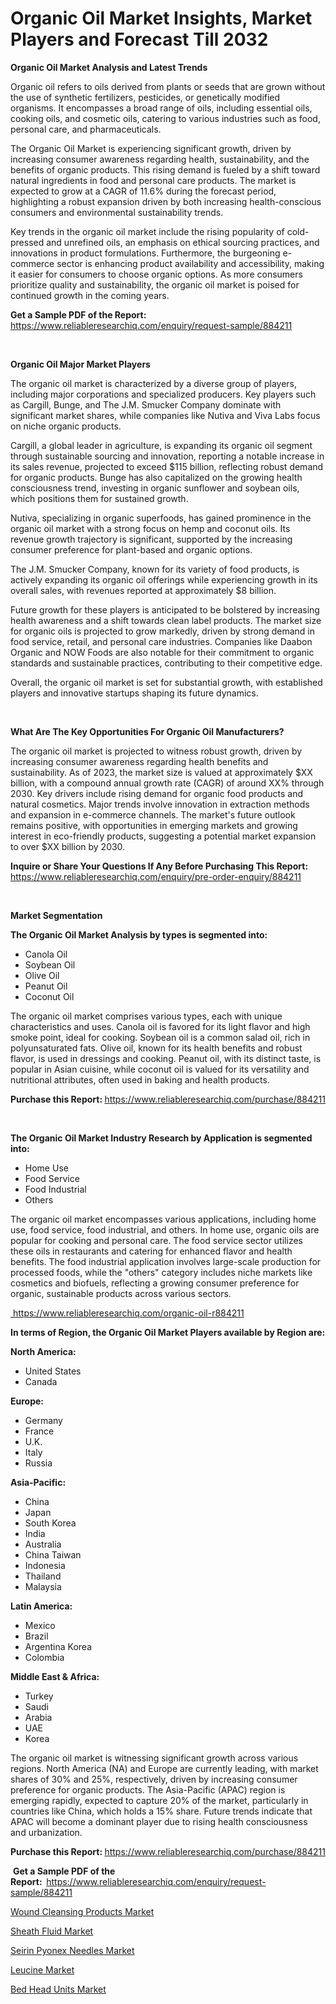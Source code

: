 <p><h1>Organic Oil Market Insights, Market Players and Forecast Till 2032</h1></p><p><strong>Organic Oil Market Analysis and Latest Trends</strong></p>
<p><p>Organic oil refers to oils derived from plants or seeds that are grown without the use of synthetic fertilizers, pesticides, or genetically modified organisms. It encompasses a broad range of oils, including essential oils, cooking oils, and cosmetic oils, catering to various industries such as food, personal care, and pharmaceuticals. </p><p>The Organic Oil Market is experiencing significant growth, driven by increasing consumer awareness regarding health, sustainability, and the benefits of organic products. This rising demand is fueled by a shift toward natural ingredients in food and personal care products. The market is expected to grow at a CAGR of 11.6% during the forecast period, highlighting a robust expansion driven by both increasing health-conscious consumers and environmental sustainability trends.</p><p>Key trends in the organic oil market include the rising popularity of cold-pressed and unrefined oils, an emphasis on ethical sourcing practices, and innovations in product formulations. Furthermore, the burgeoning e-commerce sector is enhancing product availability and accessibility, making it easier for consumers to choose organic options. As more consumers prioritize quality and sustainability, the organic oil market is poised for continued growth in the coming years.</p></p>
<p><strong>Get a Sample PDF of the Report:&nbsp;</strong> <a href="https://www.reliableresearchiq.com/enquiry/request-sample/884211?utm_campaign=3071&utm_medium=2&utm_source=Github&utm_content=ia&utm_term=07042025&utm_id=organic-oil">https://www.reliableresearchiq.com/enquiry/request-sample/884211</a></p>
<p>&nbsp;</p>
<p><strong>Organic Oil Major Market Players</strong></p>
<p><p>The organic oil market is characterized by a diverse group of players, including major corporations and specialized producers. Key players such as Cargill, Bunge, and The J.M. Smucker Company dominate with significant market shares, while companies like Nutiva and Viva Labs focus on niche organic products.</p><p>Cargill, a global leader in agriculture, is expanding its organic oil segment through sustainable sourcing and innovation, reporting a notable increase in its sales revenue, projected to exceed $115 billion, reflecting robust demand for organic products. Bunge has also capitalized on the growing health consciousness trend, investing in organic sunflower and soybean oils, which positions them for sustained growth.</p><p>Nutiva, specializing in organic superfoods, has gained prominence in the organic oil market with a strong focus on hemp and coconut oils. Its revenue growth trajectory is significant, supported by the increasing consumer preference for plant-based and organic options.</p><p>The J.M. Smucker Company, known for its variety of food products, is actively expanding its organic oil offerings while experiencing growth in its overall sales, with revenues reported at approximately $8 billion.</p><p>Future growth for these players is anticipated to be bolstered by increasing health awareness and a shift towards clean label products. The market size for organic oils is projected to grow markedly, driven by strong demand in food service, retail, and personal care industries. Companies like Daabon Organic and NOW Foods are also notable for their commitment to organic standards and sustainable practices, contributing to their competitive edge.</p><p>Overall, the organic oil market is set for substantial growth, with established players and innovative startups shaping its future dynamics.</p></p>
<p>&nbsp;</p>
<p><strong>What Are The Key Opportunities For Organic Oil Manufacturers?</strong></p>
<p><p>The organic oil market is projected to witness robust growth, driven by increasing consumer awareness regarding health benefits and sustainability. As of 2023, the market size is valued at approximately $XX billion, with a compound annual growth rate (CAGR) of around XX% through 2030. Key drivers include rising demand for organic food products and natural cosmetics. Major trends involve innovation in extraction methods and expansion in e-commerce channels. The market's future outlook remains positive, with opportunities in emerging markets and growing interest in eco-friendly products, suggesting a potential market expansion to over $XX billion by 2030.</p></p>
<p><strong>Inquire or Share Your Questions If Any Before Purchasing This Report:</strong> <a href="https://www.reliableresearchiq.com/enquiry/pre-order-enquiry/884211?utm_campaign=3071&utm_medium=2&utm_source=Github&utm_content=ia&utm_term=07042025&utm_id=organic-oil">https://www.reliableresearchiq.com/enquiry/pre-order-enquiry/884211</a></p>
<p>&nbsp;</p>
<p><strong>Market Segmentation</strong></p>
<p><strong>The Organic Oil Market Analysis by types is segmented into:</strong></p>
<p><ul><li>Canola Oil</li><li>Soybean Oil</li><li>Olive Oil</li><li>Peanut Oil</li><li>Coconut Oil</li></ul></p>
<p><p>The organic oil market comprises various types, each with unique characteristics and uses. Canola oil is favored for its light flavor and high smoke point, ideal for cooking. Soybean oil is a common salad oil, rich in polyunsaturated fats. Olive oil, known for its health benefits and robust flavor, is used in dressings and cooking. Peanut oil, with its distinct taste, is popular in Asian cuisine, while coconut oil is valued for its versatility and nutritional attributes, often used in baking and health products.</p></p>
<p><strong>Purchase this Report:&nbsp;</strong><a href="https://www.reliableresearchiq.com/purchase/884211?utm_campaign=3071&utm_medium=2&utm_source=Github&utm_content=ia&utm_term=07042025&utm_id=organic-oil">https://www.reliableresearchiq.com/purchase/884211</a></p>
<p>&nbsp;</p>
<p><strong>The Organic Oil Market Industry Research by Application is segmented into:</strong></p>
<p><ul><li>Home Use</li><li>Food Service</li><li>Food Industrial</li><li>Others</li></ul></p>
<p><p>The organic oil market encompasses various applications, including home use, food service, food industrial, and others. In home use, organic oils are popular for cooking and personal care. The food service sector utilizes these oils in restaurants and catering for enhanced flavor and health benefits. The food industrial application involves large-scale production for processed foods, while the "others" category includes niche markets like cosmetics and biofuels, reflecting a growing consumer preference for organic, sustainable products across various sectors.</p></p>
<p><a href="https://www.reliableresearchiq.com/organic-oil-r884211?utm_campaign=3071&utm_medium=2&utm_source=Github&utm_content=ia&utm_term=07042025&utm_id=organic-oil">&nbsp;https://www.reliableresearchiq.com/organic-oil-r884211</a></p>
<p><strong>In terms of Region, the Organic Oil Market Players available by Region are:</strong></p>
<p>
    <p> <strong> North America: </strong>
        <ul>
            <li>United States</li>
            <li>Canada</li>
        </ul>
        </p> 
    <p> <strong> Europe: </strong>
        <ul>
            <li>Germany</li>
            <li>France</li>
            <li>U.K.</li>
            <li>Italy</li>
            <li>Russia</li>
        </ul>
        </p> 
    <p> <strong> Asia-Pacific: </strong>
        <ul>
            <li>China</li>
            <li>Japan</li>
            <li>South Korea</li>
            <li>India</li>
            <li>Australia</li>
            <li>China Taiwan</li>
            <li>Indonesia</li>
            <li>Thailand</li>
            <li>Malaysia</li>
        </ul>
        </p> 
    <p> <strong> Latin America: </strong>
        <ul>
            <li>Mexico</li>
            <li>Brazil</li>
            <li>Argentina Korea</li>
            <li>Colombia</li>
        </ul>
        </p> 
    <p> <strong> Middle East & Africa: </strong>
        <ul>
            <li>Turkey</li>
            <li>Saudi</li>
            <li>Arabia</li>
            <li>UAE</li>
            <li>Korea</li>
        </ul>
    </p>
    </p>
<p><p>The organic oil market is witnessing significant growth across various regions. North America (NA) and Europe are currently leading, with market shares of 30% and 25%, respectively, driven by increasing consumer preference for organic products. The Asia-Pacific (APAC) region is emerging rapidly, expected to capture 20% of the market, particularly in countries like China, which holds a 15% share. Future trends indicate that APAC will become a dominant player due to rising health consciousness and urbanization.</p></p>
<p><strong>Purchase this Report: </strong><a href="https://www.reliableresearchiq.com/purchase/884211?utm_campaign=3071&utm_medium=2&utm_source=Github&utm_content=ia&utm_term=07042025&utm_id=organic-oil">https://www.reliableresearchiq.com/purchase/884211</a></p>
<p>&nbsp;<strong>Get a Sample PDF of the Report:&nbsp;&nbsp;</strong><a href="https://www.reliableresearchiq.com/enquiry/request-sample/884211?utm_campaign=3071&utm_medium=2&utm_source=Github&utm_content=ia&utm_term=07042025&utm_id=organic-oil">https://www.reliableresearchiq.com/enquiry/request-sample/884211</a></p>
<p><strong></strong></p>
<p><p><a href="https://www.linkedin.com/pulse/revenue-demand-forecast-wound-cleansing-products-industry-projected-xzpec?utm_campaign=3071&utm_medium=2&utm_source=Github&utm_content=ia&utm_term=07042025&utm_id=organic-oil">Wound Cleansing Products Market</a></p><p><a href="https://www.linkedin.com/pulse/navigating-sheath-fluid-market-expert-analysis-forecast-woyjc?utm_campaign=3071&utm_medium=2&utm_source=Github&utm_content=ia&utm_term=07042025&utm_id=organic-oil">Sheath Fluid Market</a></p><p><a href="https://www.linkedin.com/pulse/growth-opportunities-seirin-pyonex-needles-market-industry-4tijc?utm_campaign=3071&utm_medium=2&utm_source=Github&utm_content=ia&utm_term=07042025&utm_id=organic-oil">Seirin Pyonex Needles Market</a></p><p><a href="https://github.com/lizonbochil23/Market-Research-Report-List-1/blob/main/leucine-market.md?utm_campaign=3071&utm_medium=2&utm_source=Github&utm_content=ia&utm_term=07042025&utm_id=organic-oil">Leucine Market</a></p><p><a href="https://www.linkedin.com/pulse/value-segment-market-share-analysis-bed-head-units-cxigc?utm_campaign=3071&utm_medium=2&utm_source=Github&utm_content=ia&utm_term=07042025&utm_id=organic-oil">Bed Head Units Market</a></p></p>